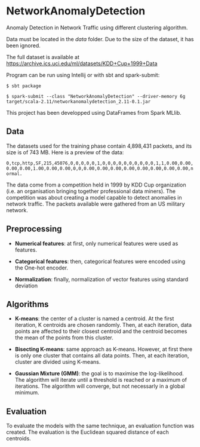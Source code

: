 # NetworkAnomalyDetection

Anomaly Detection in Network Traffic using different clustering algorithm.

Data must be located in the *data* folder. Due to the size of the dataset, it has been ignored.

The full dataset is available at <https://archive.ics.uci.edu/ml/datasets/KDD+Cup+1999+Data>

Program can be run using Intellij or with sbt and spark-submit:

```$ sbt package```

```$ spark-submit --class "NetworkAnomalyDetection" --driver-memory 6g target/scala-2.11/networkanomalydetection_2.11-0.1.jar```

This project has been developped using DataFrames from Spark MLlib.


## Data

The datasets used for the training phase contain 4,898,431 packets, and its size is of 743 MB. Here is a preview of the data:

```0,tcp,http,SF,215,45076,0,0,0,0,0,1,0,0,0,0,0,0,0,0,0,0,1,1,0.00,0.00,0.00,0.00,1.00,0.00,0.00,0,0,0.00,0.00,0.00,0.00,0.00,0.00,0.00,0.00,normal.```

The data come from a competition held in 1999 by KDD Cup organization (i.e. an organisation bringing together professional data miners). The competition was about creating a model capable to detect anomalies in network traffic. The packets available were gathered from an US military network.

## Preprocessing

- **Numerical features**: at first, only numerical features were used as features.

- **Categorical features**: then, categorical features were encoded using the One-hot encoder.

- **Normalization**: finally, normalization of vector features using standard deviation

## Algorithms

- **K-means**: the center of a cluster is named a centroid. At the first iteration, K centroids are chosen randomly. Then, at each iteration, data points are affected to their closest centroid and the centroid becomes the mean of the points from this cluster.

- **Bisecting K-means**: same approach as K-means. However, at first there is only one cluster that contains all data points. Then, at each iteration, cluster are divided using K-means.

- **Gaussian Mixture (GMM)**: the goal is to maximise the log-likelihood. The algorithm will iterate until a threshold is reached or a maximum of iterations. The algorithm will converge, but not necessarly in a global minimum.

## Evaluation

To evaluate the models with the same technique, an evaluation function was created. The evaluation is the Euclidean squared distance of each centroids.

